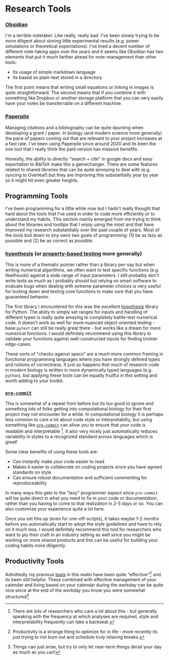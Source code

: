 # Research Tools

### [Obsidian](https://obsidian.md/)

I'm a terrible notetaker. Like really, really bad. I've been slowly trying to be more diligent about storing little experimental results (e.g. power simulations or theoretical expectations). I've tried a decent number of different note-taking apps over the years and it seems like Obsidian has two elements that put it much farther ahead for note-management than other tools: 

* Its usage of simple markdown language
* Its based on plain-text stored in a directory 

The first point means that writing small equations or linking in images is quite straightforward. The second means that if you combine it with something like Dropbox or another storage platform that you can very easily have your notes be transferrable on a different machine.

### [Paperpile](https://paperpile.com/app)

Managing citations and a bibliography can be quite daunting when developing a grant / paper. In biology (and modern science more generally) the pace of papers coming out that are relevant to your project increases at a fast rate. I've been using Paperpile since around 2020 and its been the one tool that I really think the paid version has massive benefits. 

Honestly, the ability to directly "search + cite" in google docs and easy exportation to BibTeX make this a gamechanger. There are some features related to shared libraries that can be quite annoying to deal with (e.g. syncing to Overleaf) but they are improving this substantially year by year so it might hit even greater heights. 

## Programming Tools

I've been programming for a little while now but I hadn't really thought that hard about the tools that I've used in order to code more efficiently or to understand my habits. This section mainly emerged from me trying to think about the libraries and tooltips that I enjoy using the most and that have improved my research substantially over the past couple of years. Most of the tools boil down to (my own) two goals of programming: (1) be as lazy as possible and (2) be as correct as possible.

### [hypothesis](https://hypothesis.readthedocs.io/en/latest/) (or [property-based testing](https://medium.com/criteo-engineering/introduction-to-property-based-testing-f5236229d237) more generally)

This is more of a thematic pointer rather than a library per-say but when writing numerical algorithms, we often want to test specific functions (e.g. likelihoods) against a wide range of input parameters. I still probably don't write tests as much as I probably should but relying on smart software to evaluate bugs when dealing with extreme parameter choices is very useful for locking down and testing core functions to make sure that you have guaranteed behavior. 

The first library I encountered for this was the excellent [hypothesis](https://hypothesis.readthedocs.io/en/latest/) library for Python. The abiity to simply set ranges for inputs and handling of different types is really quite amazing to completely battle-test numerical code. It doesn't work as well for more nuanced object-oriented testing - base `pytest` can still be really great there - but works like a dream for more numerical functions. I would definitely recommend using this library to validate your functions against well-constructed inputs for finding trickier edge-cases.

These sorts of "checks against specs" are a much more common framing in functional programming languages where you have strongly defined types and notions of correctness. It just so happens that much of research code in modern biology is written in more dynamically typed languages (e.g. `python`), but applying these tools can be equally fruitful in this setting and worth adding to your toolkit.   

### [`pre-commit`](https://pre-commit.com/)

This is somewhat of a repeat from before but its too good to ignore and something lots of folks getting into computational biology for their first project may not encounter for a while. In computational biology it is perhaps less common to care a lot about code style or interpretabilty, but using something like [`pre-commit`](https://pre-commit.com/) can allow you to ensure that your code is readable and interpretable [^1]. It also very nicely just automatically reduces variability in styles to a recognized standard across languages which is great! 

Some clear benefits of using these tools are: 

* Can instantly make your code easier to read
* Makes it easier to collaborate on coding projects since you have agreed standards on style
* Can ensure robust documentation and sufficient commenting for reproduceability

In many ways this gets to the "lazy" programmer aspect since `pre-commit` will be quite direct in what you need to fix in your code or documentation, rather than you having to come to that realization in 2-5 days or so. You can also customize your experience quite a lot here. 

Once you set this up (even for one-off-scripts), it takes maybe 1-2 months before you automatically start to adopt the style guidelines and have to rely on it much less. I would definitely recommend this tool for researchers who want to ply their craft in an industry setting as well since you might be working on more shared products and this can be useful for building your coding habits more diligently. 


## Productivity Tools 

Admittedly my previous [tools](https://aabiddanda.github.io/blog/2020/12/08/tools) in this realm have been quite "effective"[^2] and its been still helpful. These combined with effective management of your calendar and living based on your calendar during the workday can be quite nice since at the end of the workday you know you were somewhat structured[^3]


[^1]: There are lots of researchers who care a lot about this - but generally speaking with the frequency at which analyses are required, style and interpretability frequently can take a backseat.
[^2]: Productivity is a strange thing to optimize for in life - more recently its just trying to not burn out and schedule truly relaxing breaks.
[^3]: Things can just arise, but try to only let near-term things derail your day as much as you can!